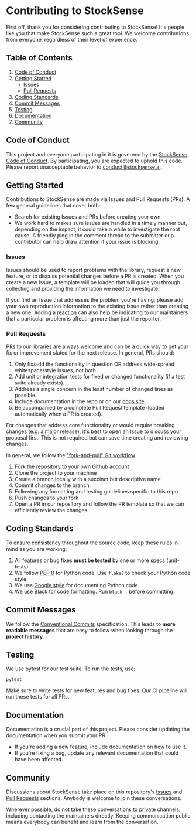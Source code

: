 # Contributing to StockSense

First off, thank you for considering contributing to StockSense! It's people like you that make StockSense such a great tool. We welcome contributions from everyone, regardless of their level of experience.

## Table of Contents
1. [Code of Conduct](#code-of-conduct)
2. [Getting Started](#getting-started)
   - [Issues](#issues)
   - [Pull Requests](#pull-requests)
3. [Coding Standards](#coding-standards)
4. [Commit Messages](#commit-messages)
5. [Testing](#testing)
6. [Documentation](#documentation)
7. [Community](#community)

## Code of Conduct

This project and everyone participating in it is governed by the [StockSense Code of Conduct](CODE_OF_CONDUCT.md). By participating, you are expected to uphold this code. Please report unacceptable behavior to [conduct@stocksense.ai](mailto:conduct@stocksense.ai).

## Getting Started

Contributions to StockSense are made via Issues and Pull Requests (PRs). A few general guidelines that cover both:

- Search for existing Issues and PRs before creating your own.
- We work hard to makes sure issues are handled in a timely manner but, depending on the impact, it could take a while to investigate the root cause. A friendly ping in the comment thread to the submitter or a contributor can help draw attention if your issue is blocking.

### Issues

Issues should be used to report problems with the library, request a new feature, or to discuss potential changes before a PR is created. When you create a new Issue, a template will be loaded that will guide you through collecting and providing the information we need to investigate.

If you find an Issue that addresses the problem you're having, please add your own reproduction information to the existing issue rather than creating a new one. Adding a [reaction](https://github.blog/2016-03-10-add-reactions-to-pull-requests-issues-and-comments/) can also help be indicating to our maintainers that a particular problem is affecting more than just the reporter.

### Pull Requests

PRs to our libraries are always welcome and can be a quick way to get your fix or improvement slated for the next release. In general, PRs should:

1. Only fix/add the functionality in question OR address wide-spread whitespace/style issues, not both.
2. Add unit or integration tests for fixed or changed functionality (if a test suite already exists).
3. Address a single concern in the least number of changed lines as possible.
4. Include documentation in the repo or on our [docs site](https://docs.stocksense.ai).
5. Be accompanied by a complete Pull Request template (loaded automatically when a PR is created).

For changes that address core functionality or would require breaking changes (e.g. a major release), it's best to open an Issue to discuss your proposal first. This is not required but can save time creating and reviewing changes.

In general, we follow the ["fork-and-pull" Git workflow](https://github.com/susam/gitpr)

1. Fork the repository to your own Github account
2. Clone the project to your machine
3. Create a branch locally with a succinct but descriptive name
4. Commit changes to the branch
5. Following any formatting and testing guidelines specific to this repo
6. Push changes to your fork
7. Open a PR in our repository and follow the PR template so that we can efficiently review the changes.

## Coding Standards

To ensure consistency throughout the source code, keep these rules in mind as you are working:

1. All features or bug fixes **must be tested** by one or more specs (unit-tests).
2. We follow [PEP 8](https://www.python.org/dev/peps/pep-0008/) for Python code. Use `flake8` to check your Python code style.
3. We use [Google style](https://google.github.io/styleguide/pyguide.html) for documenting Python code.
4. We use [Black](https://github.com/psf/black) for code formatting. Run `black .` before committing.

## Commit Messages

We follow the [Conventional Commits](https://www.conventionalcommits.org/en/v1.0.0/) specification. This leads to **more readable messages** that are easy to follow when looking through the **project history**.

## Testing

We use pytest for our test suite. To run the tests, use:

```
pytest
```

Make sure to write tests for new features and bug fixes. Our CI pipeline will run these tests for all PRs.

## Documentation

Documentation is a crucial part of this project. Please consider updating the documentation when you submit your PR.

- If you're adding a new feature, include documentation on how to use it.
- If you're fixing a bug, update any relevant documentation that could have been affected.

## Community

Discussions about StockSense take place on this repository's [Issues](https://github.com/yourusername/stocksense/issues) and [Pull Requests](https://github.com/yourusername/stocksense/pulls) sections. Anybody is welcome to join these conversations.

Wherever possible, do not take these conversations to private channels, including contacting the maintainers directly. Keeping communication public means everybody can benefit and learn from the conversation.
